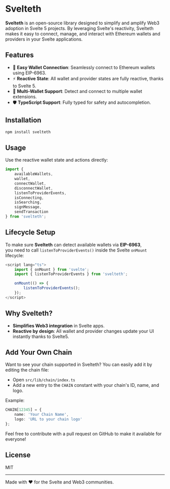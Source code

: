 # Svelteth

**Svelteth** is an open-source library designed to simplify and amplify Web3 adoption in Svelte 5 projects. By leveraging Svelte's reactivity, Svelteth makes it easy to connect, manage, and interact with Ethereum wallets and providers in your Svelte applications.

## Features

- 🔗 **Easy Wallet Connection**: Seamlessly connect to Ethereum wallets using EIP-6963.
- ⚡ **Reactive State**: All wallet and provider states are fully reactive, thanks to Svelte 5.
- 🦊 **Multi-Wallet Support**: Detect and connect to multiple wallet extensions.
- 🛡️ **TypeScript Support**: Fully typed for safety and autocompletion.

## Installation

```bash
npm install svelteth
```

## Usage

Use the reactive wallet state and actions directly:

```typescript
import {
	availableWallets,
	wallet,
	connectWallet,
	disconnectWallet,
	listenToProviderEvents,
	isConnecting,
	isSearching,
	signMessage,
	sendTransaction
} from 'svelteth';
```

## Lifecycle Setup

To make sure **Svelteth** can detect available wallets via **EIP-6963**,  
you need to call `listenToProviderEvents()` inside the Svelte `onMount` lifecycle:

```typescript
<script lang="ts">
	import { onMount } from 'svelte';
	import { listenToProviderEvents } from 'svelteth';

	onMount(() => {
		listenToProviderEvents();
	});
</script>
```

## Why Svelteth?

- **Simplifies Web3 integration** in Svelte apps.
- **Reactive by design**: All wallet and provider changes update your UI instantly thanks to Svelte5.

## Add Your Own Chain

Want to see your chain supported in Svelteth? You can easily add it by editing the chain file:

- Open `src/lib/chain/index.ts`
- Add a new entry to the `CHAIN` constant with your chain's ID, name, and logo.

Example:

```typescript
CHAIN[12345] = {
	name: 'Your Chain Name',
	logo: 'URL to your chain logo'
};
```

Feel free to contribute with a pull request on GitHub to make it available for everyone!

## License

MIT

---

Made with ❤️ for the Svelte and Web3 communities.
